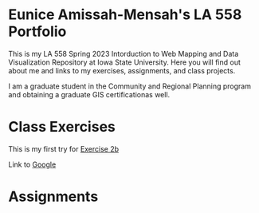 # Eunice Amissah-Mensah's LA 558 Portfolio
This is my LA 558 Spring 2023 Intorduction to Web Mapping and Data Visualization Repository at Iowa State University. Here you will find out about me and links to my exercises, assignments, and class projects.

I am a graduate student in the Community and Regional Planning program and obtaining a graduate GIS certificationas well.

# Class Exercises
This is my first try for [Exercise 2b](LA558_Eunice_Amissah/Exercises/map2bex)

Link to [Google](http://www.google.com)

# Assignments
